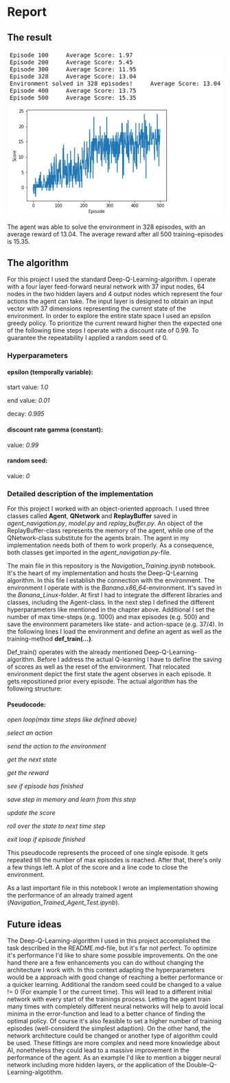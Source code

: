 # Report

## The result

![Plot of rewards](Navigation_Score.png)

The agent was able to solve the environment in 328 episodes, with an average reward of 13.04. The average reward after all 500 training-episodes is 15.35.

## The algorithm

For this project I used the standard Deep-Q-Learning-algorithm. I operate with a four layer feed-forward neural network with 37 input nodes, 64 nodes in the two hidden layers and 4 output nodes which represent the four actions the agent can take. The input layer is designed to obtain an input vector with 37 dimensions representing the current state of the environment. In order to explore the entire state space I used an epsilon greedy policy. To prioritize the current reward higher then the expected one of the following time steps I operate with a discount rate of 0.99. To guarantee the repeatability I applied a random seed of 0.

### Hyperparameters

#### epsilon (temporally variable):

start value: *1.0*

end value: *0.01*

decay: *0.995*

#### discount rate gamma (constant):

value: *0.99*

#### random seed:

value: *0*

### Detailed description of the implementation

For this project I worked with an object-oriented approach. I used three classes called **Agent**, **QNetwork** and **ReplayBuffer** saved in *agent_navigation.py*, *model.py* and *replay_buffer.py*. An object of the ReplayBuffer-class represents the memory of the agent, while one of the QNetwork-class substitute for the agents brain. The agent in my implementation needs both of them to work properly. As a consequence, both classes get imported in the *agent_navigation.py*-file.

The main file in this repository is the *Navigation_Training.ipynb* notebook. It's the heart of my implementation and hosts the Deep-Q-Learning algorithm. In this file I establish the connection with the environment. The environment I operate with is the *Banana.x86_64*-environment. It's saved in the *Banana_Linux*-folder. At first I had to integrate the different libraries and classes, including the Agent-class. In the next step I defined the different hyperparameters like mentioned  in the chapter above. Additional I set the number of max time-steps (e.g. 1000) and max episodes (e.g. 500) and save the environment parameters like state- and action-space (e.g. 37/4). In the following lines I load the environment and define an agent as well as the training-method **def_train(...)**.

Def_train() operates with the already mentioned Deep-Q-Learning-algorithm. Before I address the actual Q-learning I have to define the saving of scores as well as the reset of the environment. That relocated environment depict the first state the agent observes in each episode. It gets repositioned prior every episode. The actual algorithm has the following structure:

#### Pseudocode:

*open loop(max time steps like defined above)*

*select an action*

*send the action to the environment*

*get the next state*
            
*get the reward*
            
*see if episode has finished*

*save step in memory and learn from this step*

*update the score*

*roll over the state to next time step*

*exit loop if episode finished*

This pseudocode represents the proceed of one single episode. It gets repeated till the number of max episodes is reached. After that, there's only a few things left. A plot of the score and a line code to close the environment.

As a last important file in this notebook I wrote an implementation showing the performance of an already trained agent (*Navigation_Trained_Agent_Test.ipynb*). 

## Future ideas

The Deep-Q-Learning-algorithm I used in this project accomplished the task described in the README.md-file, but it's far not perfect. To optimize it's performance I'd like to share some possible improvements. On the one hand there are a few enhancements you can do without changing the architecture I work with. In this context adapting the hyperparameters would be a approach with good change of reaching a better performance or a quicker learning. Additional the random seed could be changed to a value != 0 (For example 1 or the current time). This will lead to a different initial network with every start of the trainings process. Letting the agent train many times with completely different neural networks will help to avoid local minima in the error-function and lead to a better chance of finding the optimal policy. Of course it's also feasible to set a higher number of training episodes (well-considerd the simplest adaption). On the other hand, the network architecture could be changed or another type of algorithm could be used. These fittings are more complex and need more knowledge about AI, nonetheless they could lead to a massive improvement in the performance of the agent. As an example I'd like to mention a bigger neural network including more hidden layers, or the application of the Double-Q-Learning-algotithm.   
